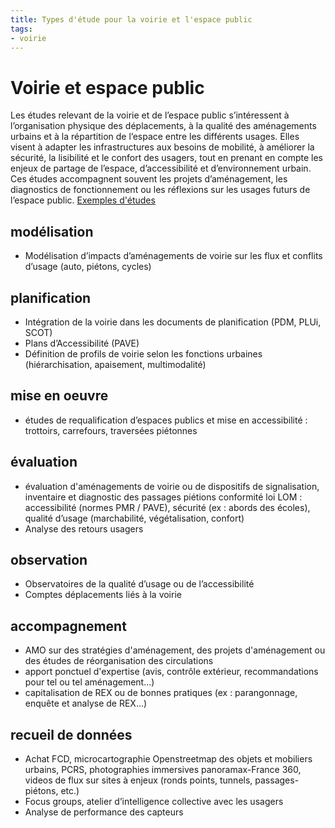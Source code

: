 ```yaml
---
title: Types d'étude pour la voirie et l'espace public 
tags:
- voirie
---
```


# Voirie et espace public
Les études relevant de la voirie et de l’espace public s’intéressent à l’organisation physique des déplacements, à la qualité des aménagements urbains et à la répartition de l’espace entre les différents usages. Elles visent à adapter les infrastructures aux besoins de mobilité, à améliorer la sécurité, la lisibilité et le confort des usagers, tout en prenant en compte les enjeux de partage de l’espace, d’accessibilité et d’environnement urbain. Ces études accompagnent souvent les projets d’aménagement, les diagnostics de fonctionnement ou les réflexions sur les usages futurs de l’espace public.
[Exemples d'études](https://documentsmarches.francemobilites.fr/Search/?sort=score&sortOrder=desc&highlight=true&facet=true&r=1&f_type=DOCUMENT&f_property.FMCode.PublicContractClass.natureOfPrestations_string=Etude%20service&l_property.FMCode.PublicContractClass.natureOfPrestations_string=30&l_property.FMCode.PublicContractClass.metierIndex_string=20&text=voirie&f_property.FMCode.PublicContractClass.metierIndex_string=Voirie&f_property.FMCode.PublicContractClass.metierIndex_string=Circulation%20douce&f_property.Documents.Code.DocumentsClass.thematic_string=Am%C3%A9nagement%20de%20l%27espace%20public%20et%20modes%20actifs)
## modélisation
- Modélisation d’impacts d’aménagements de voirie sur les flux et conflits d’usage (auto, piétons, cycles)

## planification
- Intégration de la voirie dans les documents de planification (PDM, PLUi, SCOT)
- Plans d’Accessibilité (PAVE)
- Définition de profils de voirie selon les fonctions urbaines (hiérarchisation, apaisement, multimodalité)

## mise en oeuvre
- études de requalification d’espaces publics et mise en accessibilité : trottoirs, carrefours, traversées piétonnes

## évaluation
- évaluation d'aménagements de voirie ou de dispositifs de signalisation, inventaire et diagnostic des passages piétions conformité loi LOM : accessibilité (normes PMR / PAVE), sécurité (ex : abords des écoles), qualité d’usage (marchabilité, végétalisation, confort)
- Analyse des retours usagers

## observation
- Observatoires de la qualité d’usage ou de l’accessibilité
- Comptes déplacements liés à la voirie

## accompagnement
- AMO sur des stratégies d'aménagement, des projets d'aménagement ou des études de réorganisation des circulations
- apport ponctuel d'expertise (avis, contrôle extérieur, recommandations pour tel ou tel aménagement…)
- capitalisation de REX ou de bonnes pratiques (ex : parangonnage, enquête et analyse de REX...)

## recueil de données
- Achat FCD, microcartographie Openstreetmap des objets et mobiliers urbains, PCRS, photographies immersives panoramax-France 360, videos de flux sur sites à enjeux (ronds points, tunnels, passages-piétons, etc.)
- Focus groups, atelier d’intelligence collective avec les usagers
- Analyse de performance des capteurs
